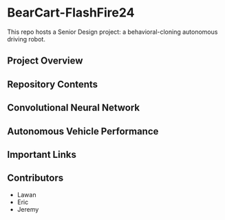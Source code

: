 # BearCart-FlashFire24
This repo hosts a Senior Design project: a behavioral-cloning autonomous driving robot. 

## Project Overview

## Repository Contents

## Convolutional Neural Network

## Autonomous Vehicle Performance

## Important Links 

## Contributors 
- Lawan
- Eric
- Jeremy

